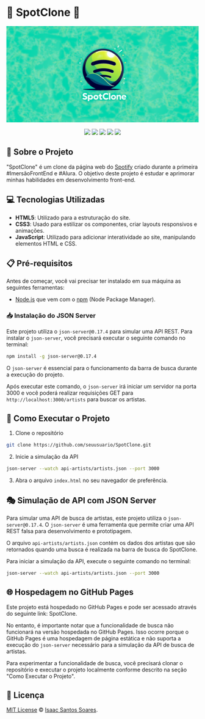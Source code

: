 # 🎵 SpotClone 🎵
![SpotClone](./src/assets/icons/SpotClone.png)

<p align="center">
<img src="https://img.shields.io/github/license/ISS2718/SpotClone"/>
<img src="https://img.shields.io/badge/_-HTML5-grey?logo=html5"/>
<img src="https://img.shields.io/badge/_-CSS3-grey?logo=css3"/>
<img src="https://img.shields.io/badge/_-javascript-grey?logo=javascript"/>
<img src="https://img.shields.io/badge/Imersão Front--End-Alura-blue"/>
</p>

## 📝 Sobre o Projeto

"SpotClone" é um clone da página web do [Spotify](https://open.spotify.com/intl-pt) criado durante a primeira #ImersãoFrontEnd e #Alura. O objetivo deste projeto é estudar e aprimorar minhas habilidades em desenvolvimento front-end.

## 💻 Tecnologias Utilizadas

- **HTML5**: Utilizado para a estruturação do site.
- **CSS3**: Usado para estilizar os componentes, criar layouts responsivos e animações.
- **JavaScript**: Utilizado para adicionar interatividade ao site, manipulando elementos HTML e CSS.

## 📋 Pré-requisitos

Antes de começar, você vai precisar ter instalado em sua máquina as seguintes ferramentas:
- [Node.js](https://nodejs.org/en/download/) que vem com o [npm](https://www.npmjs.com/get-npm) (Node Package Manager).

### 📥 Instalação do JSON Server

Este projeto utiliza o `json-server@0.17.4` para simular uma API REST. Para instalar o `json-server`, você precisará executar o seguinte comando no terminal:

```bash
npm install -g json-server@0.17.4
```

O `json-server` é essencial para o funcionamento da barra de busca durante a execução do projeto.

Após executar este comando, o `json-server` irá iniciar um servidor na porta 3000 e você poderá realizar requisições GET para `http://localhost:3000/artists` para buscar os artistas.

## 🚀 Como Executar o Projeto

1. Clone o repositório
```bash
git clone https://github.com/seuusuario/SpotClone.git
```

2. Inicie a simulação da API
```bash
json-server --watch api-artists/artists.json --port 3000
```

3. Abra o arquivo `index.html` no seu navegador de preferência.

## 🎭 Simulação de API com JSON Server

Para simular uma API de busca de artistas, este projeto utiliza o `json-server@0.17.4`. O `json-server` é uma ferramenta que permite criar uma API REST falsa para desenvolvimento e prototipagem.

O arquivo `api-artists/artists.json` contém os dados dos artistas que são retornados quando uma busca é realizada na barra de busca do SpotClone.

Para iniciar a simulação da API, execute o seguinte comando no terminal:

```bash
json-server --watch api-artists/artists.json --port 3000
```

## 🌐 Hospedagem no GitHub Pages

Este projeto está hospedado no GitHub Pages e pode ser acessado através do seguinte link: SpotClone.

No entanto, é importante notar que a funcionalidade de busca não funcionará na versão hospedada no GitHub Pages. Isso ocorre porque o GitHub Pages é uma hospedagem de página estática e não suporta a execução do `json-server` necessário para a simulação da API de busca de artistas.

Para experimentar a funcionalidade de busca, você precisará clonar o repositório e executar o projeto localmente conforme descrito na seção "Como Executar o Projeto".

## 📄 Licença

[MIT License](https://github.com/ISS2718/SpotClone/blob/main/LICENSE) © [Isaac Santos Soares](https://github.com/ISS2718).